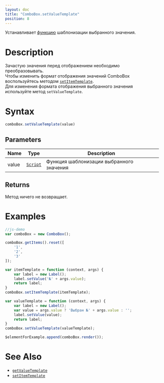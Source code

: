 ```yaml
---
layout: doc
title: "ComboBox.setValueTemplate"
position: 8
---
```


Устанавливает [функцию](../../../Core/Script/) шаблонизации выбранного значения.  

# Description

Зачастую значения перед отображением необходимо преобразовывать.  
Чтобы изменить формат отображения значений ComboBox воспользуйтесь методом [`setItemTemplate`](../../../Core/Elements/Container/Container.setItemTemplate/).  
Для изменения формата отображения выбранного значения используйте метод `setValueTemplate`.

# Syntax

```js
comboBox.setValueTemplate(value)
```

## Parameters

|Name|Type|Description|
|----|----|-----------|
|value|[`Script`](../../../Core/Script/)|Функция шаблонизации выбранного значения|

## Returns

Метод ничего не возвращает.

# Examples

```js
//js-demo
var comboBox = new ComboBox();

comboBox.getItems().reset([
	'1',
	'2',
	'3'
]);

var itemTemplate = function (context, args) {
    var label = new Label();
    label.setValue('№' + args.value);
    return label;
}
comboBox.setItemTemplate(itemTemplate);

var valueTemplate = function (context, args) {
    var label = new Label();
    var value = args.value ? 'Выбран №' + args.value : '';
    label.setValue(value);
    return label;
}
comboBox.setValueTemplate(valueTemplate);

$elementForExample.append(comboBox.render());
```

# See Also

* [`getValueTemplate`](../ComboBox.getValueTemplate/)
* [`setItemTemplate`](../../../Core/Elements/Container/Container.setItemTemplate/)
